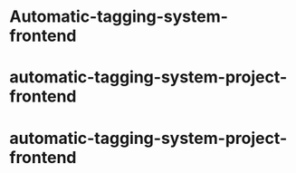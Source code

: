 # Automatic-tagging-system-frontend
# automatic-tagging-system-project-frontend
# automatic-tagging-system-project-frontend

